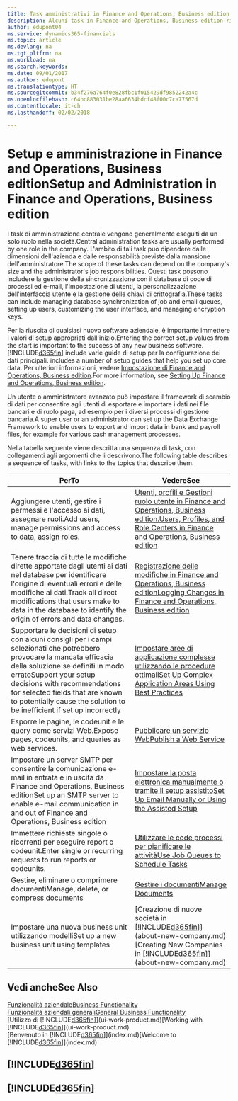 ```yaml
---
title: Task amministrativi in Finance and Operations, Business edition | Documenti Microsoft
description: Alcuni task in Finance and Operations, Business edition richiedono l'amministrazione centrale e l'impostazione. In questa sezione, viene fornita una descrizione di tali task e informazioni su come utilizzarli.
author: edupont04
ms.service: dynamics365-financials
ms.topic: article
ms.devlang: na
ms.tgt_pltfrm: na
ms.workload: na
ms.search.keywords: 
ms.date: 09/01/2017
ms.author: edupont
ms.translationtype: HT
ms.sourcegitcommit: b34f276a764f0e828fbc1f015429df9852242a4c
ms.openlocfilehash: c64bc883031be28aa6634bdcf48f00c7ca77567d
ms.contentlocale: it-ch
ms.lasthandoff: 02/02/2018

---
```

# <a name="setup-and-administration-in-finance-and-operations-business-edition"></a><span data-ttu-id="3addd-104">Setup e amministrazione in Finance and Operations, Business edition</span><span class="sxs-lookup"><span data-stu-id="3addd-104">Setup and Administration in Finance and Operations, Business edition</span></span>
<span data-ttu-id="3addd-105">I task di amministrazione centrale vengono generalmente eseguiti da un solo ruolo nella società.</span><span class="sxs-lookup"><span data-stu-id="3addd-105">Central administration tasks are usually performed by one role in the company.</span></span> <span data-ttu-id="3addd-106">L'ambito di tali task può dipendere dalle dimensioni dell'azienda e dalle responsabilità previste dalla mansione dell'amministratore.</span><span class="sxs-lookup"><span data-stu-id="3addd-106">The scope of these tasks can depend on the company's size and the administrator's job responsibilities.</span></span> <span data-ttu-id="3addd-107">Questi task possono includere la gestione della sincronizzazione con il database di code di processi ed e-mail, l'impostazione di utenti, la personalizzazione dell'interfaccia utente e la gestione delle chiavi di crittografia.</span><span class="sxs-lookup"><span data-stu-id="3addd-107">These tasks can include managing database synchronization of job and email queues, setting up users, customizing the user interface, and managing encryption keys.</span></span>  

<span data-ttu-id="3addd-108">Per la riuscita di qualsiasi nuovo software aziendale, è importante immettere i valori di setup appropriati dall'inizio.</span><span class="sxs-lookup"><span data-stu-id="3addd-108">Entering the correct setup values from the start is important to the success of any new business software.</span></span> [!INCLUDE[d365fin](includes/d365fin_md.md)]<span data-ttu-id="3addd-109"> include varie guide di setup per la configurazione dei dati principali.</span><span class="sxs-lookup"><span data-stu-id="3addd-109"> includes a number of setup guides that help you set up core data.</span></span> <span data-ttu-id="3addd-110">Per ulteriori informazioni, vedere [Impostazione di Finance and Operations, Business edition](setup.md).</span><span class="sxs-lookup"><span data-stu-id="3addd-110">For more information, see [Setting Up Finance and Operations, Business edition](setup.md).</span></span>

<!--Whether you use [!INCLUDE[rim](../../includes/rim_md.md)] to implement setup values or you manually enter them in the new company, you can support your setup decisions with some general recommendations for selected setup fields that are known to potentially cause the solution to be inefficient if defined incorrectly.-->  

<span data-ttu-id="3addd-111">Un utente o amministratore avanzato può impostare il framework di scambio di dati per consentire agli utenti di esportare e importare i dati nei file bancari e di ruolo paga, ad esempio per i diversi processi di gestione bancaria.</span><span class="sxs-lookup"><span data-stu-id="3addd-111">A super user or an administrator can set up the Data Exchange Framework to enable users to export and import data in bank and payroll files, for example for various cash management processes.</span></span>  

<span data-ttu-id="3addd-112">Nella tabella seguente viene descritta una sequenza di task, con collegamenti agli argomenti che li descrivono.</span><span class="sxs-lookup"><span data-stu-id="3addd-112">The following table describes a sequence of tasks, with links to the topics that describe them.</span></span>   

|<span data-ttu-id="3addd-113">**Per**</span><span class="sxs-lookup"><span data-stu-id="3addd-113">**To**</span></span>|<span data-ttu-id="3addd-114">**Vedere**</span><span class="sxs-lookup"><span data-stu-id="3addd-114">**See**</span></span>|  
|------------|-------------|  
|<span data-ttu-id="3addd-115">Aggiungere utenti, gestire i permessi e l'accesso ai dati, assegnare ruoli.</span><span class="sxs-lookup"><span data-stu-id="3addd-115">Add users, manage permissions and access to data, assign roles.</span></span>|[<span data-ttu-id="3addd-116">Utenti, profili e Gestioni ruolo utente in Finance and Operations, Business edition.</span><span class="sxs-lookup"><span data-stu-id="3addd-116">Users, Profiles, and Role Centers in Finance and Operations, Business edition</span></span>](admin-users-profiles-roles.md)|  
|<span data-ttu-id="3addd-117">Tenere traccia di tutte le modifiche dirette apportate dagli utenti ai dati nel database per identificare l'origine di eventuali errori e delle modifiche ai dati.</span><span class="sxs-lookup"><span data-stu-id="3addd-117">Track all direct modifications that users make to data in the database to identify the origin of errors and data changes.</span></span>|[<span data-ttu-id="3addd-118">Registrazione delle modifiche in Finance and Operations, Business edition</span><span class="sxs-lookup"><span data-stu-id="3addd-118">Logging Changes in Finance and Operations, Business edition</span></span>](across-log-changes.md)|  
|<span data-ttu-id="3addd-119">Supportare le decisioni di setup con alcuni consigli per i campi selezionati che potrebbero provocare la mancata efficacia della soluzione se definiti in modo errato</span><span class="sxs-lookup"><span data-stu-id="3addd-119">Support your setup decisions with recommendations for selected fields that are known to potentially cause the solution to be inefficient if set up incorrectly</span></span>|[<span data-ttu-id="3addd-120">Impostare aree di applicazione complesse utilizzando le procedure ottimali</span><span class="sxs-lookup"><span data-stu-id="3addd-120">Set Up Complex Application Areas Using Best Practices</span></span>](set-up-complex-application-areas-using-best-practices.md)|  
|<span data-ttu-id="3addd-121">Esporre le pagine, le codeunit e le query come servizi Web.</span><span class="sxs-lookup"><span data-stu-id="3addd-121">Expose pages, codeunits, and queries as web services.</span></span>|[<span data-ttu-id="3addd-122">Pubblicare un servizio Web</span><span class="sxs-lookup"><span data-stu-id="3addd-122">Publish a Web Service</span></span>](across-how-publish-web-service.md)|  
|<span data-ttu-id="3addd-123">Impostare un server SMTP per consentire la comunicazione e-mail in entrata e in uscita da Finance and Operations, Business edition</span><span class="sxs-lookup"><span data-stu-id="3addd-123">Set up an SMTP server to enable e-mail communication in and out of Finance and Operations, Business edition</span></span>| [<span data-ttu-id="3addd-124">Impostare la posta elettronica manualmente o tramite il setup assistito</span><span class="sxs-lookup"><span data-stu-id="3addd-124">Set Up Email Manually or Using the Assisted Setup</span></span>](madeira-how-setup-email.md)|  
|<span data-ttu-id="3addd-125">Immettere richieste singole o ricorrenti per eseguire report o codeunit.</span><span class="sxs-lookup"><span data-stu-id="3addd-125">Enter single or recurring requests to run reports or codeunits.</span></span>|[<span data-ttu-id="3addd-126">Utilizzare le code processi per pianificare le attività</span><span class="sxs-lookup"><span data-stu-id="3addd-126">Use Job Queues to Schedule Tasks</span></span>](admin-job-queues-schedule-tasks.md)|  
|<span data-ttu-id="3addd-127">Gestire, eliminare o comprimere documenti</span><span class="sxs-lookup"><span data-stu-id="3addd-127">Manage, delete, or compress documents</span></span>|[<span data-ttu-id="3addd-128">Gestire i documenti</span><span class="sxs-lookup"><span data-stu-id="3addd-128">Manage Documents</span></span>](admin-manage-documents.md)|  
|<span data-ttu-id="3addd-129">Impostare una nuova business unit utilizzando modelli</span><span class="sxs-lookup"><span data-stu-id="3addd-129">Set up a new business unit using templates</span></span>|<span data-ttu-id="3addd-130">[Creazione di nuove società in [!INCLUDE[d365fin](includes/d365fin_md.md)]](about-new-company.md)</span><span class="sxs-lookup"><span data-stu-id="3addd-130">[Creating New Companies in [!INCLUDE[d365fin](includes/d365fin_md.md)]](about-new-company.md)</span></span>|  

## <a name="see-also"></a><span data-ttu-id="3addd-131">Vedi anche</span><span class="sxs-lookup"><span data-stu-id="3addd-131">See Also</span></span>
[<span data-ttu-id="3addd-132">Funzionalità aziendale</span><span class="sxs-lookup"><span data-stu-id="3addd-132">Business Functionality</span></span>](madeira-business-functionality.md)  
[<span data-ttu-id="3addd-133">Funzionalità aziendali generali</span><span class="sxs-lookup"><span data-stu-id="3addd-133">General Business Functionality</span></span>](ui-across-business-areas.md)  
<span data-ttu-id="3addd-134">[Utilizzo di [!INCLUDE[d365fin](includes/d365fin_md.md)]](ui-work-product.md)</span><span class="sxs-lookup"><span data-stu-id="3addd-134">[Working with [!INCLUDE[d365fin](includes/d365fin_md.md)]](ui-work-product.md)</span></span>  
<span data-ttu-id="3addd-135">[Benvenuto in [!INCLUDE[d365fin](includes/d365fin_md.md)]](index.md)</span><span class="sxs-lookup"><span data-stu-id="3addd-135">[Welcome to [!INCLUDE[d365fin](includes/d365fin_md.md)]](index.md)</span></span>  

## [!INCLUDE[d365fin](includes/free_trial_md.md)]  
## [!INCLUDE[d365fin](includes/training_link_md.md)]

